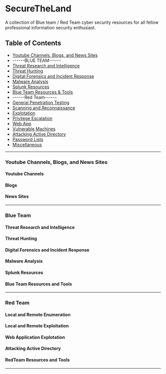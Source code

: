 # SecureTheLand

A collection of Blue team / Red Team cyber security resources for all fellow professional information security enthusiast.



## Table of Contents
* [Youtube Channels, Blogs, and News Sites](#Youtube-Channels,-Blogs,-and-News-Sites)
* ------BLUE TEAM------
* [Threat Research and Intelligence](#threat-research-and-intelligence)
* [Threat Hunting](#threat-hunting)
* [Digital Forensics and Incident Response](#Digital-Forensics-and-Incident-Response)
* [Malware Analysis](#Malware-Analysis)
* [Splunk Resources](#Splunk-Resources)
* [Blue Team Resources & Tools](#Blue-Team-Resources-and-Tools)
* ------Red Team------
* [General Penetration Testing](#general-penetration-testing)
* [Scanning and Reconnaissance](#scanning-and-reconnaissance)
* [Explotation](#exploitation)
* [Privilege Escalation](#privilege-escalation)
* [Web App](#web-app) 
* [Vulnerable Machines](#vulnerable-machines)
* [Attacking Active Directory](#attacking-active-directory)
* [Password Lists](#password-lists)
* [Miscellaneous](#miscellaneous)
---

### Youtube Channels, Blogs, and News Sites
#### Youtube Channels
#### Blogs
#### News Sites
---
### Blue Team
#### Threat Research and Intelligence
#### Threat Hunting
#### Digital Forensics and Incident Response
#### Malware Analysis
#### Splunk Resources
#### Blue Team Resources and Tools
---
### Red Team
#### Local and Remote Enumeration
#### Local and Remote Exploitation
#### Web Application Explotation
#### Attacking Active Directory
#### RedTeam Resources and Tools
---

